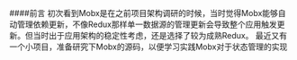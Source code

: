 ####前言
初次看到Mobx是在之前项目架构调研的时候，当时觉得Mobx能够自动管理依赖更新，不像Redux那样单一数据源的管理更新会导致整个应用触发更新。但当时出于应用架构的稳定性考虑，还是选择了较为成熟Redux。
最近又有一个小项目，准备研究下Mobx的源码，以便学习实践Mobx对于状态管理的实现

